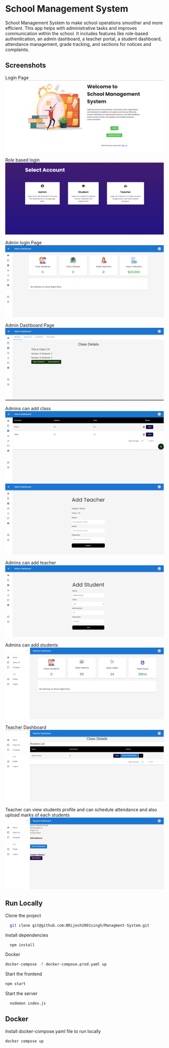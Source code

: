 
# School Management System
School Management System to make school operations smoother and more efficient. This app helps with administrative tasks and improves communication within the school. It includes features like role-based authentication, an admin dashboard, a teacher portal, a student dashboard, attendance management, grade tracking, and sections for notices and complaints.


## Screenshots
Login Page
![App Screenshot](./demo/s1.png)

Role based login 
![App Screenshot](./demo/s2.png)

Admin login Page
![App Screenshot](./demo/s3.png)

Admin Dashboard Page
![App Screenshot](./demo/s4.png)

Admins can add class
![App Screenshot](./demo/s5.png)
![App Screenshot](./demo/s6.png)

Admins can add teacher
![App Screenshot](./demo/s7.png)

Admins can add students
![App Screenshot](./demo/s8.png)

Teacher Dashboard
![App Screenshot](./demo/s9.png)

Teacher can view students profile and can schedule attendance and also upload marks of each students
![App Screenshot](./demo/s10.png)



## Run Locally

Clone the project 

```bash
  git clone git@github.com:BRijesh2001singh/Managment-System.git
```

Install dependencies
```bash
  npm install
```
Docker 
```bash
docker-compose -f docker-compose.prod.yaml up
```
Start the frontend
```bash
npm start
```
Start the server
```bash
  nodemon index.js
```

## Docker
Install docker-compose.yaml file to run locally
```bash
docker compose up
``` 



